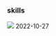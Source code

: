 ### skills
<img src="https://img.shields.io/badge/HTML5-E34F26?style=for-the-badge&logo=HTML5&logoColor=white">
2022-10-27
